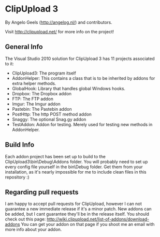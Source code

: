 ClipUpload 3
============

By Angelo Geels (http://angelog.nl/) and contributors.

Visit http://clipupload.net/ for more info on the project!

General Info
------------
The Visual Studio 2010 solution for ClipUpload 3 has 11 projects associated to it:
 - ClipUpload3: The program itself
 - AddonHelper: This contains a class that is to be inherited by addons for extra helper methods.
 - GlobalHook: Library that handles global Windows hooks.
 - Dropbox: The Dropbox addon
 - FTP: The FTP addon
 - Imgur: The Imgur addon
 - Pastebin: The Pastebin addon
 - PostHttp: The http POST method addon
 - Snaggy: The optional Snag.gy addon
 - TestAddon: Addon for testing. Merely used for testing new methods in AddonHelper.

Build Info
----------
Each addon project has been set up to build to the ClipUpload3\bin\Debug\Addons folder. You will probably need to set up every config file yourself in the bin\Debug folder. Get them from your installation, as it's nearly impossible for me to include clean files in this repository :)

Regarding pull requests
-----------------------
I am happy to accept pull requests for ClipUpload, however I can not guarantee a new immediate release if it's a minor patch. New addons can be added, but I cant guarantee they'll be in the release itself. You should check out this page: http://wiki.clipupload.net/list-of-addons/download-addons You can get your addon on that page if you shoot me an email with more info about your addon.
